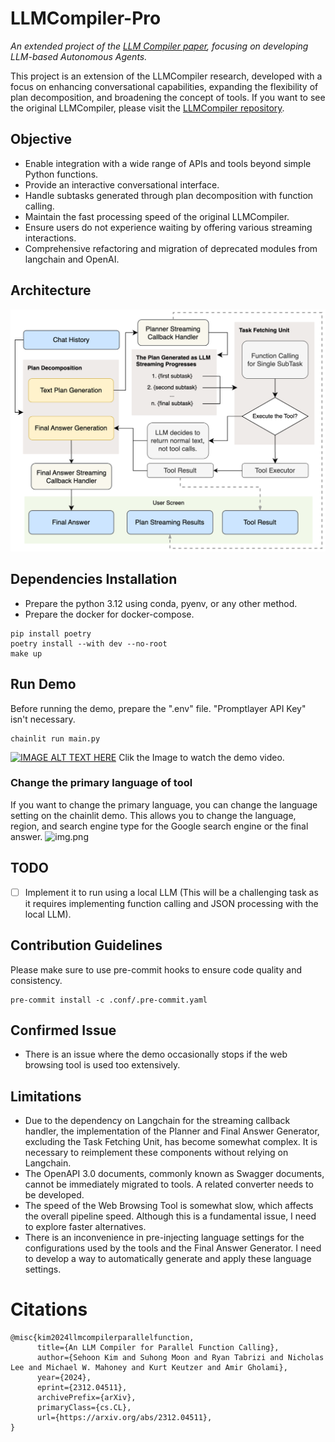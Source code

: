 # LLMCompiler-Pro
_An extended project of the [LLM Compiler paper](https://arxiv.org/abs/2312.04511), focusing on developing LLM-based Autonomous Agents._

This project is an extension of the LLMCompiler research, developed with a focus on enhancing conversational capabilities, expanding the flexibility of plan decomposition, and broadening the concept of tools.
If you want to see the original LLMCompiler, please visit the [LLMCompiler repository](https://github.com/SqueezeAILab/LLMCompiler).

## Objective
- Enable integration with a wide range of APIs and tools beyond simple Python functions.
- Provide an interactive conversational interface. 
- Handle subtasks generated through plan decomposition with function calling.
- Maintain the fast processing speed of the original LLMCompiler.
- Ensure users do not experience waiting by offering various streaming interactions.
- Comprehensive refactoring and migration of deprecated modules from langchain and OpenAI.

## Architecture
![](assets/llmcompilerpro.png)

## Dependencies Installation
- Prepare the python 3.12 using conda, pyenv, or any other method.
- Prepare the docker for docker-compose.

```shell
pip install poetry
poetry install --with dev --no-root
make up
```
## Run Demo
Before running the demo, prepare the ".env" file. "Promptlayer API Key" isn't necessary.
```shell
chainlit run main.py
````
[![IMAGE ALT TEXT HERE](assets/screenshot_of_demo.png)](https://www.youtube.com/watch?v=f7-Qee6QkEk)
Clik the Image to watch the demo video.

### Change the primary language of tool
If you want to change the primary language, you can change the language setting on the chainlit demo. 
This allows you to change the language, region, and search engine type for the Google search engine or the final answer.
![img.png](assets/setting_capture.png)
## TODO
- [ ] Implement it to run using a local LLM (This will be a challenging task as it requires implementing function calling and JSON processing with the local LLM).

## Contribution Guidelines
Please make sure to use pre-commit hooks to ensure code quality and consistency.
```shell
pre-commit install -c .conf/.pre-commit.yaml
```
## Confirmed Issue
- There is an issue where the demo occasionally stops if the web browsing tool is used too extensively.
## Limitations
- Due to the dependency on Langchain for the streaming callback handler, the implementation of the Planner and Final Answer Generator, excluding the Task Fetching Unit, has become somewhat complex. It is necessary to reimplement these components without relying on Langchain.
- The OpenAPI 3.0 documents, commonly known as Swagger documents, cannot be immediately migrated to tools. A related converter needs to be developed.
- The speed of the Web Browsing Tool is somewhat slow, which affects the overall pipeline speed. Although this is a fundamental issue, I need to explore faster alternatives.
- There is an inconvenience in pre-injecting language settings for the configurations used by the tools and the Final Answer Generator. I need to develop a way to automatically generate and apply these language settings.

# Citations
```
@misc{kim2024llmcompilerparallelfunction,
      title={An LLM Compiler for Parallel Function Calling}, 
      author={Sehoon Kim and Suhong Moon and Ryan Tabrizi and Nicholas Lee and Michael W. Mahoney and Kurt Keutzer and Amir Gholami},
      year={2024},
      eprint={2312.04511},
      archivePrefix={arXiv},
      primaryClass={cs.CL},
      url={https://arxiv.org/abs/2312.04511}, 
}
```
